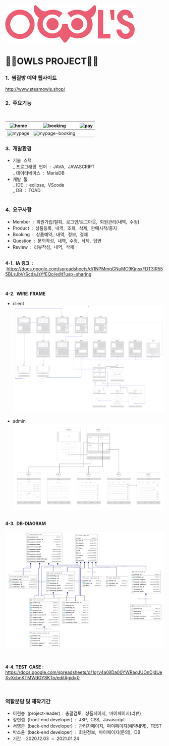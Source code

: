 ![로고](./owlsLogo.png)

<h1>🦉🦉OWLS PROJECT🦉🦉</h1>

### 1. &nbsp;찜질방 예약 웹사이트

<http://www.steamowls.shop/>

### 2. &nbsp;주요기능

<br />

   ![home](https://user-images.githubusercontent.com/62472550/109381497-0e403200-791e-11eb-8622-649c1a8746a7.PNG)|![booking](https://user-images.githubusercontent.com/62472550/109381491-0a141480-791e-11eb-9048-f5eecbe2d54b.PNG)|![pay](https://user-images.githubusercontent.com/62472550/109381683-24022700-791f-11eb-8f09-4b6c406d9174.PNG)
   :---:|:---:|:---:
   |![mypage](https://user-images.githubusercontent.com/62472550/109381495-0bddd800-791e-11eb-8409-2e11e92d087c.PNG)|![mypage-booking](https://user-images.githubusercontent.com/62472550/109381496-0c766e80-791e-11eb-9b40-d7205b28eb8e.PNG)|
   
   
### 3. &nbsp;개발환경

- 기술 &nbsp;스택<br>
  _ 프로그래밍 &nbsp;언어 &nbsp;: &nbsp;JAVA, &nbsp;JAVASCRIPT<br>
  _ 데이터베이스 &nbsp;: &nbsp;MariaDB<br>
- 개발 &nbsp;툴<br>
  _ IDE &nbsp;: &nbsp;eclipse, &nbsp;VScode<br>
  _ DB &nbsp;: &nbsp;TOAD  
  <br>

### 4. &nbsp;요구사항

- Member &nbsp;: &nbsp;회원가입/탈퇴, &nbsp;로그인/로그아웃, &nbsp;회원관리(내역, &nbsp;수정)
- Product &nbsp;: &nbsp;상품등록, &nbsp;내역, &nbsp;조회, &nbsp;삭제, &nbsp;판매시작/중지
- Booking &nbsp;: &nbsp;상품예약, &nbsp;내역, &nbsp;정보, &nbsp;결제
- Question &nbsp;: &nbsp;문의작성, &nbsp;내역, &nbsp;수정, &nbsp;삭제,&nbsp; 답변
- Review &nbsp;: &nbsp;리뷰작성, &nbsp;내역, &nbsp;삭제  
  <br>

**4-1. &nbsp;IA 링크** &nbsp;: &nbsp;<https://docs.google.com/spreadsheets/d/1NPMmqGNuMC9KjnsxFDT3IR555BLsJbVrScdaJsYfEQo/edit?usp=sharing>

<br>
      
**4-2. &nbsp;WIRE &nbsp;FRAME**

- client<br>
  ![와이어프레임](./wireframe.PNG)<br>

- admin<br>
  ![와이어프레임2](./wireframe2.PNG)<br>
  <br>

**4-3. &nbsp;DB-DIAGRAM**
<br>
<br>
![다이어그램](./diagram.PNG)

<br>

**4-4. TEST &nbsp;CASE** : <https://docs.google.com/spreadsheets/d/1grv4a0jIDa00YWRaqJUOnDjdUeXvXcbnKTMWdGY8KTo/edit#gid=0>

<br />

### 역할분담 및 제작기간

  - 이현승 &nbsp;(project-leader)&nbsp;: &nbsp;총괄검토, &nbsp;상품페이지, &nbsp;마이페이지(리뷰)
  - 정현섭 &nbsp;(front-end developer) &nbsp;: &nbsp;JSP, &nbsp;CSS, &nbsp;Javascript
  - 서영준 &nbsp;(back-end developer) &nbsp;: &nbsp;관리자페이지, &nbsp;마이페이지(예약내역), &nbsp;TEST
  - 박소윤 &nbsp;(back-end developer) &nbsp;: &nbsp;회원정보, &nbsp;마이페이지(문의), &nbsp;DB
  - 기간 &nbsp;: 2020.12.03 &nbsp;~ &nbsp;2021.01.24
